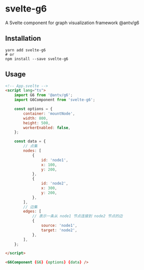 # svelte-g6

A Svelte component for graph visualization framework @antv/g6

## Installation

```
yarn add svelte-g6
# or
npm install --save svelte-g6
```

## Usage

```html
<!-- App.svelte -->
<script lang="ts">
	import G6 from '@antv/g6';
	import G6Component from 'svelte-g6';

	const options = {
		container: 'mountNode',
		width: 800,
		height: 500,
		workerEnabled: false,
	};

	const data = {
		// 点集
		nodes: [
			{
				id: 'node1',
				x: 100,
				y: 200,
			},
			{
				id: 'node2',
				x: 300,
				y: 200,
			},
		],
		// 边集
		edges: [
			// 表示一条从 node1 节点连接到 node2 节点的边
			{
				source: 'node1',
				target: 'node2',
			},
		],
	};

</script>

<G6Component {G6} {options} {data} />
```
